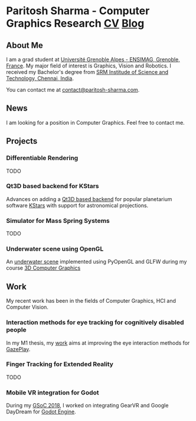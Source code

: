 # Paritosh Sharma - Computer Graphics Research  [CV](./CV.pdf)  [Blog](http://blog.paritosh-sharma.com/)


## About Me

I am a grad student at [Université Grenoble Alpes - ENSIMAG, Grenoble, France](https://mosig.imag.fr). My major field of interest is Graphics, Vision and Robotics. I received my Bachelor's degree from [SRM Institude of Science and Technology, Chennai, India](https://www.srmist.edu.in/).

You can contact me at <contact@paritosh-sharma.com>.

## News

I am looking for a position in Computer Graphics. Feel free to contact me.


## Projects

### Differentiable Rendering
TODO

### Qt3D based backend for KStars
Advances on adding a [Qt3D based backend](http://paritosh-sharma.com/gsoc-2020/) for popular planetarium software [KStars](https://edu.kde.org/kstars/) with support for astronomical projections.

### Simulator for Mass Spring Systems
TODO

### Underwater scene using OpenGL
An [underwater scene](https://github.com/Paritosh97/underwater-opengl) implemented using PyOpenGL and GLFW during my course [3D Computer Graphics](https://chamilo.grenoble-inp.fr/courses/ENSIMAG4MMG3D6/)


## Work

My recent work has been in the fields of Computer Graphics, HCI and Computer Vision.

### Interaction methods for eye tracking for cognitively disabled people
In my M1 thesis, my [work](http://paritosh-sharma.com/gazeplay-interaction/) aims at improving the eye interaction methods for [GazePlay](https://gazeplay.github.io/GazePlay/).

### Finger Tracking for Extended Reality
TODO

### Mobile VR integration for Godot
During my [GSoC 2018](http://paritosh-sharma.com/gsoc-2018/), I worked on integrating GearVR and Google DayDream for [Godot Engine](https://godotengine.org/).


